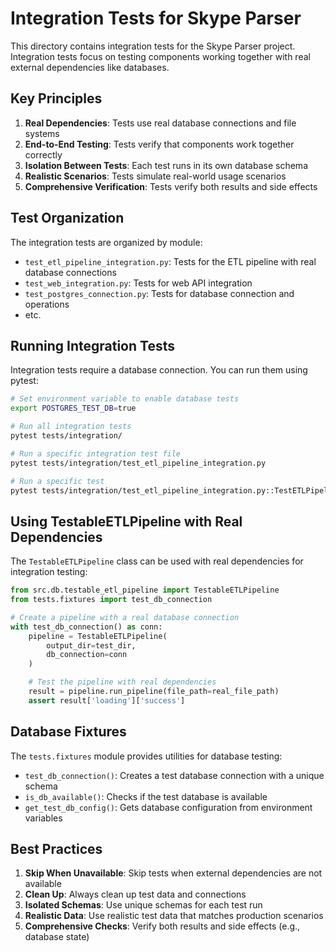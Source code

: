 # Integration Tests for Skype Parser

This directory contains integration tests for the Skype Parser project. Integration tests focus on testing components working together with real external dependencies like databases.

## Key Principles

1. **Real Dependencies**: Tests use real database connections and file systems
2. **End-to-End Testing**: Tests verify that components work together correctly
3. **Isolation Between Tests**: Each test runs in its own database schema
4. **Realistic Scenarios**: Tests simulate real-world usage scenarios
5. **Comprehensive Verification**: Tests verify both results and side effects

## Test Organization

The integration tests are organized by module:

- `test_etl_pipeline_integration.py`: Tests for the ETL pipeline with real database connections
- `test_web_integration.py`: Tests for web API integration
- `test_postgres_connection.py`: Tests for database connection and operations
- etc.

## Running Integration Tests

Integration tests require a database connection. You can run them using pytest:

```bash
# Set environment variable to enable database tests
export POSTGRES_TEST_DB=true

# Run all integration tests
pytest tests/integration/

# Run a specific integration test file
pytest tests/integration/test_etl_pipeline_integration.py

# Run a specific test
pytest tests/integration/test_etl_pipeline_integration.py::TestETLPipelineIntegration::test_integration_run_pipeline
```

## Using TestableETLPipeline with Real Dependencies

The `TestableETLPipeline` class can be used with real dependencies for integration testing:

```python
from src.db.testable_etl_pipeline import TestableETLPipeline
from tests.fixtures import test_db_connection

# Create a pipeline with a real database connection
with test_db_connection() as conn:
    pipeline = TestableETLPipeline(
        output_dir=test_dir,
        db_connection=conn
    )

    # Test the pipeline with real dependencies
    result = pipeline.run_pipeline(file_path=real_file_path)
    assert result['loading']['success']
```

## Database Fixtures

The `tests.fixtures` module provides utilities for database testing:

- `test_db_connection()`: Creates a test database connection with a unique schema
- `is_db_available()`: Checks if the test database is available
- `get_test_db_config()`: Gets database configuration from environment variables

## Best Practices

1. **Skip When Unavailable**: Skip tests when external dependencies are not available
2. **Clean Up**: Always clean up test data and connections
3. **Isolated Schemas**: Use unique schemas for each test run
4. **Realistic Data**: Use realistic test data that matches production scenarios
5. **Comprehensive Checks**: Verify both results and side effects (e.g., database state)